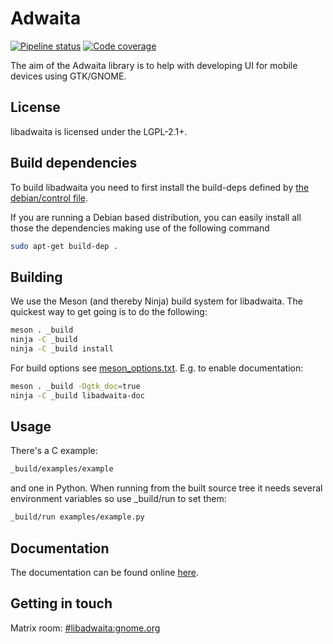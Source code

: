 # Adwaita
[![Pipeline status](https://gitlab.gnome.org/exalm/libadwaita/badges/main/build.svg)](https://gitlab.gnome.org/exalm/libadwaita/commits/main)
[![Code coverage](https://gitlab.gnome.org/exalm/libadwaita/badges/main/coverage.svg)](https://gitlab.gnome.org/exalm/libadwaita/commits/main)

The aim of the Adwaita library is to help with developing UI for mobile devices
using GTK/GNOME.

## License

libadwaita is licensed under the LGPL-2.1+.

## Build dependencies

To build libadwaita you need to first install the build-deps defined by [the debian/control file](https://gitlab.gnome.org/GNOME/libadwaita/blob/master/debian/control#L6).

If you are running a Debian based distribution, you can easily install all those the dependencies making use of the following command

```sh
sudo apt-get build-dep .
```

## Building

We use the Meson (and thereby Ninja) build system for libadwaita. The quickest
way to get going is to do the following:

```sh
meson . _build
ninja -C _build
ninja -C _build install
```

For build options see [meson_options.txt](./meson_options.txt). E.g. to enable documentation:

```sh
meson . _build -Dgtk_doc=true
ninja -C _build libadwaita-doc
```

## Usage

There's a C example:

```sh
_build/examples/example
```

and one in Python. When running from the built source tree it
needs several environment variables so use \_build/run to set them:

```sh
_build/run examples/example.py
```

## Documentation

The documentation can be found online
[here](https://gnome.pages.gitlab.gnome.org/libadwaita).

## Getting in touch

Matrix room: [#libadwaita:gnome.org](https://gnome.element.io/#/room/#libadwaita:gnome.org)
